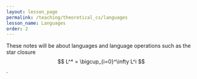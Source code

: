 ```yaml
---
layout: lesson_page
permalink: /teaching/theoretical_cs/languages
lesson_name: Languages
order: 2
---
```


These notes will be about languages and language operations such as the star closure $$ L^* = \bigcup_{i=0}^\infty L^i $$.

